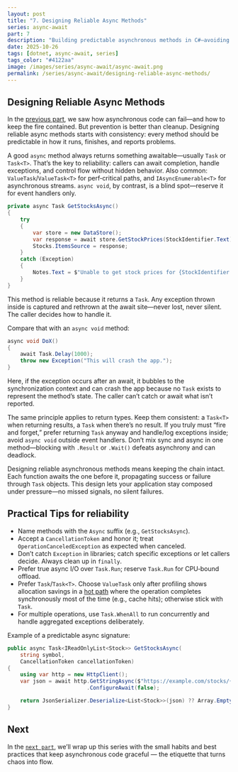```yaml
---
layout: post
title: "7. Designing Reliable Async Methods"
series: async-await
part: 7
description: "Building predictable asynchronous methods in C#—avoiding pitfalls, ensuring consistency, and writing code that never loses track."
date: 2025-10-26
tags: [dotnet, async-await, series]
tags_color: "#4122aa"
image: /images/series/async-await/async-await.png
permalink: /series/async-await/designing-reliable-async-methods/
---
```

## Designing Reliable Async Methods

In the [previous part](/series/async-await/when-something-burns/), we saw how asynchronous code can fail—and how to keep the fire contained. But prevention is better than cleanup. Designing reliable async methods starts with consistency: every method should be predictable in how it runs, finishes, and reports problems.

A good `async` method always returns something awaitable—usually `Task` or `Task<T>`. That’s the key to reliability: callers can await completion, handle exceptions, and control flow without hidden behavior. Also common: `ValueTask`/`ValueTask<T>` for perf‑critical paths, and `IAsyncEnumerable<T>` for asynchronous streams. `async void`, by contrast, is a blind spot—reserve it for event handlers only.

```csharp
private async Task GetStocksAsync()
{
    try
    {
        var store = new DataStore();
        var response = await store.GetStockPrices(StockIdentifier.Text);
        Stocks.ItemsSource = response;
    }
    catch (Exception)
    {
        Notes.Text = $"Unable to get stock prices for {StockIdentifier.Text}";
    }
}
```

This method is reliable because it returns a `Task`. Any exception thrown inside is captured and rethrown at the await site—never lost, never silent. The caller decides how to handle it.

Compare that with an `async void` method:

```csharp
async void DoX()
{
    await Task.Delay(1000);
    throw new Exception("This will crash the app.");
}
```

Here, if the exception occurs after an await, it bubbles to the synchronization context and can crash the app because no `Task` exists to represent the method’s state. The caller can’t catch or await what isn’t reported.

The same principle applies to return types. Keep them consistent: a `Task<T>` when returning results, a `Task` when there’s no result. If you truly must “fire and forget,” prefer returning `Task` anyway and handle/log exceptions inside; avoid `async void` outside event handlers. Don’t mix sync and async in one method—blocking with `.Result` or `.Wait()` defeats asynchrony and can deadlock.

Designing reliable asynchronous methods means keeping the chain intact. Each function awaits the one before it, propagating success or failure through `Task` objects. This design lets your application stay composed under pressure—no missed signals, no silent failures.

## Practical Tips for reliability

- Name methods with the `Async` suffix (e.g., `GetStocksAsync`).
- Accept a `CancellationToken` and honor it; treat `OperationCanceledException` as expected when canceled.
- Don’t catch `Exception` in libraries; catch specific exceptions or let callers decide. Always clean up in `finally`.
- Prefer true async I/O over `Task.Run`; reserve `Task.Run` for CPU‑bound offload.
- Prefer `Task`/`Task<T>`. Choose `ValueTask` only after profiling shows allocation savings in a [hot path](/glossary/hot-path/) where the operation completes synchronously most of the time (e.g., cache hits); otherwise stick with `Task`.
- For multiple operations, use `Task.WhenAll` to run concurrently and handle aggregated exceptions deliberately.

Example of a predictable async signature:

```csharp
public async Task<IReadOnlyList<Stock>> GetStocksAsync(
    string symbol,
    CancellationToken cancellationToken)
{
    using var http = new HttpClient();
    var json = await http.GetStringAsync($"https://example.com/stocks/{symbol}", cancellationToken)
                         .ConfigureAwait(false);

    return JsonSerializer.Deserialize<List<Stock>>(json) ?? Array.Empty<Stock>();
}
```

## Next

In the [`next part`](/series/async-await/the-etiquette-of-asynchrony/), we’ll wrap up this series with the small habits and best practices that keep asynchronous code graceful — the etiquette that turns chaos into flow.
